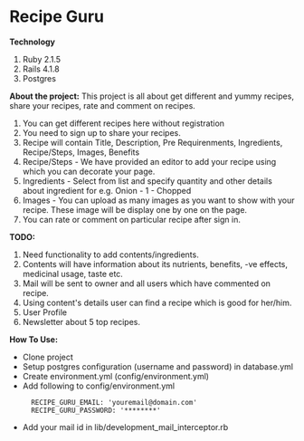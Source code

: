 **Recipe Guru**
=======================================

**Technology**
  1. Ruby 2.1.5
  2. Rails 4.1.8
  2. Postgres

**About the project:**
This project is all about get different and yummy recipes, share your recipes, rate and comment on recipes.

  1. You can get different recipes here without registration
  2. You need to sign up to share your recipes.
  3. Recipe will contain Title, Description, Pre Requirenments, Ingredients, Recipe/Steps, Images, Benefits
  4. Recipe/Steps - We have provided an editor to add your recipe using which you can decorate your page.
  5. Ingredients - Select from list and specify quantity and other details about ingredient for e.g. Onion - 1 - Chopped
  6. Images - You can upload as many images as you want to show with your recipe. These image will be display one by one on the page.
  3. You can rate or comment on particular recipe after sign in.
  

**TODO:**
  1. Need functionality to add contents/ingredients.
  2. Contents will have information about its nutrients, benefits, -ve effects, medicinal usage, taste etc.
  3. Mail will be sent to owner and all users which have commented on recipe.
  3. Using content's details user can find a recipe which is good for her/him.
  4. User Profile
  5. Newsletter about 5 top recipes.

**How To Use:**

* Clone project
* Setup postgres configuration (username and password) in database.yml
* Create environment.yml (config/environment.yml)
* Add following to config/environment.yml
  ```
    RECIPE_GURU_EMAIL: 'youremail@domain.com'
    RECIPE_GURU_PASSWORD: '********'
  ```
* Add your mail id in lib/development_mail_interceptor.rb 
